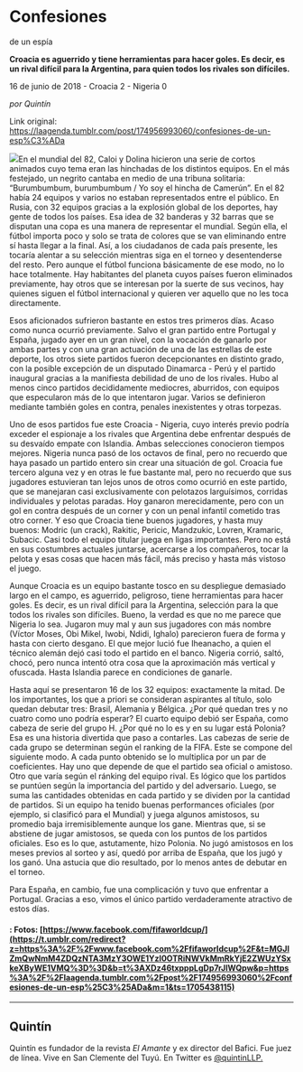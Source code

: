 # Confesiones
de un espía

**Croacia es aguerrido y tiene herramientas para hacer
goles. Es decir, es un rival difícil para la Argentina, para quien
todos los rivales son difíciles.**

16 de junio de 2018 - Croacia 2 - Nigeria 0

_por Quintín_

Link original: https://laagenda.tumblr.com/post/174956993060/confesiones-de-un-esp%C3%ADa

![](https://64.media.tumblr.com/e3c9f16bbd2800c9fc4cda6b96487f34/tumblr_inline_pahdmcNf8X1t6q87u_500.jpg)En
el mundial del 82, Caloi y Dolina hicieron una serie de cortos
animados cuyo tema eran las hinchadas de los distintos equipos. En el
más festejado, un negrito cantaba en medio de una tribuna solitaria:
“Burumbumbum, burumbumbum / Yo soy el hincha de Camerún”.
En el 82 había 24 equipos y varios no estaban representados entre el
público. En Rusia, con 32 equipos  gracias a la explosión global de
los deportes, hay gente de todos los países. Esa idea de 32 banderas
y 32 barras que se disputan una copa es una manera de representar el
mundial. Según ella, el fútbol importa poco y solo se trata de
colores que se van eliminando entre sí hasta llegar a la final. Así,
a los ciudadanos de cada país presente, les tocaría alentar a su
selección mientras siga en el torneo y desentenderse del resto. Pero
aunque el fútbol funciona básicamente de ese modo, no lo hace
totalmente. Hay habitantes del planeta cuyos países fueron
eliminados previamente, hay otros que se interesan por la suerte de
sus vecinos, hay quienes siguen el fútbol internacional y quieren
ver aquello que no les toca directamente. 


Esos
aficionados sufrieron bastante en estos tres primeros días. Acaso
como nunca ocurrió previamente. Salvo el gran partido entre Portugal
y España, jugado ayer en un gran nivel, con la vocación de ganarlo
por ambas partes y con una gran actuación de una de las estrellas de
este deporte, los otros siete partidos fueron decepcionantes en
distinto grado, con la posible excepción de un disputado Dinamarca -
Perú y el partido inaugural gracias a la manifiesta debilidad de uno
de los rivales. Hubo al menos cinco partidos decididamente mediocres,
aburridos, con equipos que especularon más de lo que intentaron
jugar. Varios se definieron mediante también goles en contra,
penales inexistentes y otras torpezas.  



Uno
de esos partidos fue este  Croacia - Nigeria, cuyo interés previo
podría exceder el espionaje a los rivales que Argentina debe
enfrentar después de su desvaído empate con Islandia. Ambas
selecciones conocieron tiempos mejores. Nigeria nunca pasó de los
octavos de final, pero no recuerdo que haya pasado un partido entero
sin crear una situación de gol. Croacia fue tercero alguna vez y en
otras le fue bastante mal, pero no recuerdo que sus jugadores
estuvieran tan lejos unos de otros como ocurrió en este partido, que
se manejaran casi exclusivamente con pelotazos larguísimos, corridas
individuales y pelotas paradas. Hoy ganaron merecidamente, pero con
un gol en contra después de un corner y con un penal infantil
cometido tras otro corner. Y eso que Croacia tiene buenos jugadores,
y hasta muy buenos: Modric (un crack), Rakitic, Pericic, Mandzukic,
Lovren, Kramaric, Subacic. Casi todo el equipo titular juega en ligas
importantes. Pero no está en sus costumbres actuales juntarse,
acercarse a los compañeros, tocar la pelota y esas cosas que hacen
más fácil, más preciso y hasta más vistoso el juego.

Aunque
Croacia es un equipo bastante tosco en su despliegue demasiado largo
en el campo, es aguerrido, peligroso, tiene herramientas para hacer
goles. Es decir, es un rival difícil para la Argentina, selección
para la que todos los rivales son difíciles. Bueno, la verdad es que
no me parece que Nigeria lo sea. Jugaron muy mal y aun sus jugadores
con más nombre (Víctor Moses, Obi Mikel, Iwobi, Ndidi, Ighalo)
parecieron fuera de forma y hasta con cierto desgano. El que mejor
lució fue Iheanacho, a quien el técnico alemán dejó casi todo el
partido en el banco. Nigeria corrió, saltó, chocó, pero nunca
intentó otra cosa que la aproximación más vertical y ofuscada.
Hasta Islandia parece en condiciones de ganarle.


Hasta aquí se
presentaron 16 de los 32 equipos: exactamente la mitad. De los
importantes, los que a priori se consideran aspirantes al título,
solo quedan debutar tres: Brasil, Alemania y Bélgica. ¿Por qué
quedan tres y no cuatro como uno podría esperar? El cuarto equipo
debió ser España, como cabeza de serie del grupo H. ¿Por qué no
lo es y en su lugar está Polonia? Esa es una historia divertida que
paso a contarles. Las cabezas de serie de cada grupo se determinan
según el ranking de la FIFA. Este se compone del siguiente modo. A
cada punto obtenido se lo multiplica por un par de coeficientes. Hay
uno que depende de que el partido sea oficial o amistoso. Otro que
varía según el ránking del equipo rival. Es lógico que los
partidos se puntúen según la importancia del partido y del
adversario. Luego, se suma las cantidades obtenidas en cada partido y
se dividen por la cantidad de partidos. Si un equipo ha tenido buenas
performances oficiales (por ejemplo, si clasificó para el Mundial) y
juega algunos amistosos, su promedio baja irremisiblemente aunque los
gane. Mientras que, si se abstiene de jugar amistosos, se queda con
los puntos de los partidos oficiales. Eso es lo que, astutamente,
hizo Polonia. No jugó amistosos en los meses previos al sorteo y
así, quedó por arriba de España, que los jugó y los ganó. Una
astucia que dio resultado, por lo menos antes de debutar en el
torneo.

Para
España, en cambio, fue una complicación y tuvo que enfrentar a
Portugal. Gracias a eso, vimos el único partido verdaderamente
atractivo de estos días. 


#### : Fotos: [https://www.facebook.com/fifaworldcup/](https://t.umblr.com/redirect?z=https%3A%2F%2Fwww.facebook.com%2Ffifaworldcup%2F&t=MGJlZmQwNmM4ZDQzNTA3MzY3OWE1YzI0OTRiNWVkMmRkYjE2ZWUzYSxkeXByWE1VMQ%3D%3D&b=t%3AXDz46txpppLgDp7rJlWQpw&p=https%3A%2F%2Flaagenda.tumblr.com%2Fpost%2F174956993060%2Fconfesiones-de-un-esp%25C3%25ADa&m=1&ts=1705438115)



---

 Quintín
--------

 Quintín es fundador de la revista *El Amante* y ex director del Bafici. Fue juez de línea. Vive en San Clemente del Tuyú. En Twitter es [@quintinLLP.](https://twitter.com/quintinLLP)

